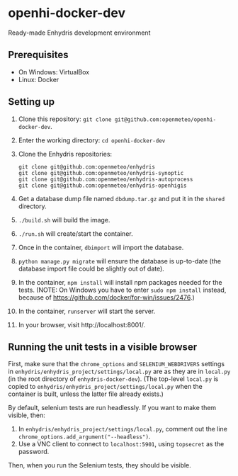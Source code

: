 # openhi-docker-dev

Ready-made Enhydris development environment

## Prerequisites

- On Windows: VirtualBox
- Linux: Docker

## Setting up

1. Clone this repository: `git clone git@github.com:openmeteo/openhi-docker-dev`.

2. Enter the working directory: `cd openhi-docker-dev`

3. Clone the Enhydris repositories:

   ```
   git clone git@github.com:openmeteo/enhydris
   git clone git@github.com:openmeteo/enhydris-synoptic
   git clone git@github.com:openmeteo/enhydris-autoprocess
   git clone git@github.com:openmeteo/enhydris-openhigis
   ```

4. Get a database dump file named `dbdump.tar.gz` and put it in the
   `shared` directory.

5. `./build.sh` will build the image.

6. `./run.sh` will create/start the container.

7. Once in the container, `dbimport` will import the database.

8. `python manage.py migrate` will ensure the database is up-to-date (the
   database import file could be slightly out of date).

9. In the container, `npm install` will install npm packages needed for
   the tests. (NOTE: On Windows you have to enter `sudo npm install`
   instead, because of https://github.com/docker/for-win/issues/2476.)

10. In the container, `runserver` will start the server.

11. In your browser, visit http://localhost:8001/.

## Running the unit tests in a visible browser

First, make sure that the `chrome_options` and `SELENIUM_WEBDRIVERS`
settings in `enhydris/enhydris_project/settings/local.py` are as they
are in `local.py` (in the root directory of `enhydris-docker-dev`). (The
top-level `local.py` is copied to
`enhydris/enhydris_project/settings/local.py` when the container is
built, unless the latter file already exists.)

By default, selenium tests are run headlessly. If you want to make them
visible, then:

1. In `enhydris/enhydris_project/settings/local.py`, comment out the
   line `chrome_options.add_argument("--headless")`.
2. Use a VNC client to connect to `localhost:5901`, using `topsecret` as
   the password.

Then, when you run the Selenium tests, they should be visible.
